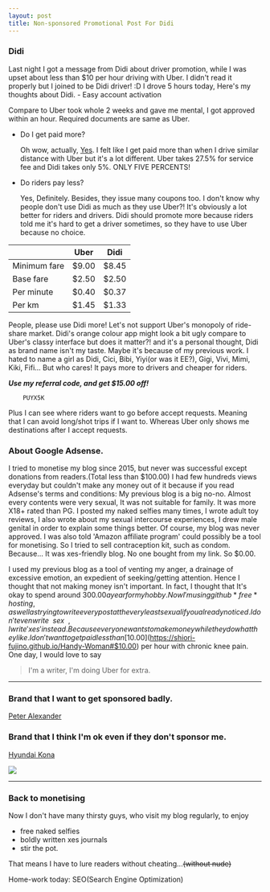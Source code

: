 ```yaml
---
layout: post
title: Non-sponsored Promotional Post For Didi
---
```


<h3>Didi</h3>
Last night I got a message from Didi about driver promotion, while I was upset about less than $10 per hour driving with Uber. I didn't read it properly but I joined to be Didi driver! :D I drove 5 hours today, Here's my thoughts about Didi.
- Easy account activation

  Compare to Uber took whole 2 weeks and gave me mental, I got approved within an hour. Required documents are same as Uber.

- Do I get paid more?

  Oh wow, actually, [Yes](https://australia.didiglobal.com/driver/didi-advance/). I felt like I get paid more than when I drive similar distance with Uber but it's a lot different. Uber takes 27.5% for service fee and Didi takes only 5%. ONLY FIVE PERCENTS!

- Do riders pay less?

  Yes, Definitely. Besides, they issue many coupons too. I don't know why people don't use Didi as much as they use Uber?! It's obviously a lot better for riders and drivers. Didi should promote more because riders told me it's hard to get a driver sometimes, so they have to use Uber because no choice.

|              | Uber  | Didi  |
|--------------|-------|-------|
| Minimum fare | $9.00 | $8.45 |
| Base fare    | $2.50 | $2.50 |
| Per minute   | $0.40 | $0.37 |
| Per km       | $1.45 | $1.33 |


People, please use Didi more! Let's not support Uber's monopoly of ride-share market. Didi's orange colour app might look a bit ugly compare to Uber's classy interface but does it matter?! and it's a personal thought, Didi as brand name isn't my taste. Maybe it's because of my previous work. I hated to name a girl as Didi, Cici, Bibi, Yiyi(or was it EE?), Gigi, Vivi, Mimi, Kiki, Fifi... But who cares! It pays more to drivers and cheaper for riders.

***Use my referral code, and get $15.00 off!***

        PUYX5K

  Plus I can see where riders want to go before accept requests. Meaning that I can avoid long/shot trips if I want to. Whereas Uber only shows me destinations after I accept requests.


<h3>About Google Adsense.</h3>
 I tried to monetise my blog since 2015, but never was successful except donations from readers.(Total less than $100.00) I had few hundreds views everyday but couldn't make any money out of it because if you read Adsense's terms and conditions: My previous blog is a big no-no. Almost every contents were very sexual, It was not suitable for family. It was more X18+ rated than PG. I posted my naked selfies many times, I wrote adult toy reviews, I also wrote about my sexual intercourse experiences, I drew male genital in order to explain some things better. Of course, my blog was never approved. I was also told 'Amazon affiliate program' could possibly be a tool for monetising. So I tried to sell contraception kit, such as condom. Because... It was xes-friendly blog. No one bought from my link. So $0.00.

 I used my previous blog as a tool of venting my anger, a drainage of excessive emotion, an expedient of seeking/getting attention. Hence I thought that not making money isn't important. In fact, I thought that It's okay to spend around $300.00 a year for my hobby. Now I'm using github *free* hosting, as well as trying to write every post at the very least sexual if you already noticed. I don't even write ~~sex~~, I write 'xes' instead. Because everyone wants to make money while they do what they like. I don't want to get paid less than [$10.00](https://shiori-fujino.github.io/Handy-Woman#$10.00) per hour with chronic knee pain. One day, I would love to say
 > I'm a writer, I'm doing Uber for extra.
 ---


 <h3>Brand that I want to get sponsored badly.</h3>

 [Peter Alexander](https://www.peteralexander.com.au/shop/en/peteralexander)
 <h3>Brand that I think I'm ok even if they don't sponsor me.</h3>

 [Hyundai Kona](https://www.hyundai.com/au/en/cars/suvs/kona?gclid=Cj0KCQjw8fr7BRDSARIsAK0Qqr74GcpJXZN7YRevl-twzCsz8lja_lDJX4tlPnR27JXmcdV9yy_R97caAnxPEALw_wcB&gclsrc=aw.ds)

![](https://65.media.tumblr.com/9b9ea86d59e3c7c11f280eccfec63426/tumblr_ntg1xrT9vU1udwanoo1_1280.jpg)

 ---

 <h3>Back to monetising</h3>
 Now I don't have many thirsty guys, who visit my blog regularly, to enjoy

 - free naked selfies
 - boldly written xes journals
 - stir the pot.


 That means I have to lure readers without cheating...~~(without nude)~~

 Home-work today: SEO(Search Engine Optimization)
